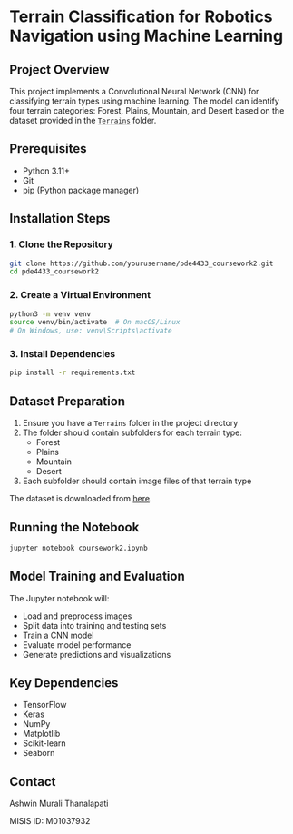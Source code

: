 # Terrain Classification for Robotics Navigation using Machine Learning

## Project Overview
This project implements a Convolutional Neural Network (CNN) for classifying terrain types using machine learning. The model can identify four terrain categories: Forest, Plains, Mountain, and Desert based on the dataset provided in the [`Terrains`](Terrains) folder.

## Prerequisites
- Python 3.11+
- Git
- pip (Python package manager)

## Installation Steps

### 1. Clone the Repository
```bash
git clone https://github.com/yourusername/pde4433_coursework2.git
cd pde4433_coursework2
```

### 2. Create a Virtual Environment
```bash
python3 -m venv venv
source venv/bin/activate  # On macOS/Linux
# On Windows, use: venv\Scripts\activate
```

### 3. Install Dependencies
```bash
pip install -r requirements.txt
```

## Dataset Preparation
1. Ensure you have a `Terrains` folder in the project directory
2. The folder should contain subfolders for each terrain type:
   - Forest
   - Plains
   - Mountain
   - Desert
3. Each subfolder should contain image files of that terrain type

The dataset is downloaded from [here](https://www.kaggle.com/code/dogukantabak/terrain-types-classification-resnet50/input).

## Running the Notebook
```bash
jupyter notebook coursework2.ipynb
```

## Model Training and Evaluation
The Jupyter notebook will:
- Load and preprocess images
- Split data into training and testing sets
- Train a CNN model
- Evaluate model performance
- Generate predictions and visualizations

## Key Dependencies
- TensorFlow
- Keras
- NumPy
- Matplotlib
- Scikit-learn
- Seaborn


## Contact
Ashwin Murali Thanalapati

MISIS ID: M01037932

